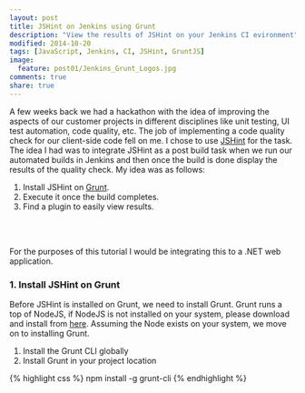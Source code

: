 ```yaml
---
layout: post
title: JSHint on Jenkins using Grunt
description: "View the results of JSHint on your Jenkins CI evironment"
modified: 2014-10-20
tags: [JavaScript, Jenkins, CI, JSHint, GruntJS]
image:
  feature: post01/Jenkins_Grunt_Logos.jpg
comments: true
share: true  
---
```


A few weeks back we had a hackathon with the idea of improving the aspects of our customer projects in different disciplines like unit testing, UI test automation, code quality, etc. The job of implementing a code quality check for our client-side code fell on me. I chose to use [JSHint](http://www.jshint.com/) for the task.
The idea I had was to integrate JSHint as a post build task when we run our automated builds in Jenkins and then once the build is done display the results of the quality check.
My idea was as follows: 
<br/>

1.  Install JSHint on [Grunt](http://www.gruntjs.com).
2.  Execute it once the build completes.
3.  Find a plugin to easily view results.
<br/>
<br/>

For the purposes of this tutorial I would be integrating this to a .NET web application.

### 1.   Install JSHint on Grunt

Before JSHint is installed on Grunt, we need to install Grunt. Grunt runs a top of NodeJS, if NodeJS is not installed on your system, please download and install from [here](nodejs.org/download/).
Assuming the Node exists on your system, we move on to installing Grunt. 
1. Install the Grunt CLI globally
2. Install Grunt in your project location

{% highlight css %}
npm install -g grunt-cli
{% endhighlight %}

